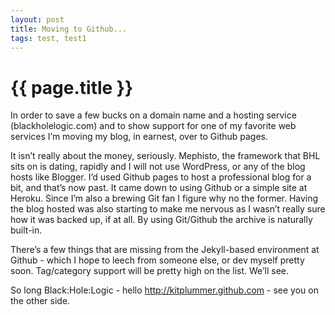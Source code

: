 ```yaml
---
layout: post
title: Moving to Github...
tags: test, test1
---
```


{{ page.title }}
================

In order to save a few bucks on a domain name and a hosting service
(blackholelogic.com) and to show support for one of my favorite web
services I’m moving my blog, in earnest, over to Github pages.

It isn’t really about the money, seriously. Mephisto, the framework that
BHL sits on is dating, rapidly and I will not use WordPress, or any of
the blog hosts like Blogger. I’d used Github pages to host a
professional blog for a bit, and that’s now past. It came down to using
Github or a simple site at Heroku. Since I’m also a brewing Git fan I
figure why no the former. Having the blog hosted was also starting to
make me nervous as I wasn’t really sure how it was backed up, if at all.
By using Git/Github the archive is naturally built-in.

There’s a few things that are missing from the Jekyll-based environment
at Github - which I hope to leech from someone else, or dev myself
pretty soon. Tag/category support will be pretty high on the list. We’ll
see.

So long Black:Hole:Logic - hello <http://kitplummer.github.com> - see
you on the other side.
